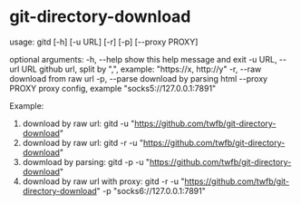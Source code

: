 # git-directory-download

usage: gitd [-h] [-u URL] [-r] [-p] [--proxy PROXY]

optional arguments:
  -h, --help         show this help message and exit
  -u URL, --url URL  github url, split by ",", example: "https://x, http://y"
  -r, --raw          download from raw url
  -p, --parse        download by parsing html
  --proxy PROXY      proxy config, example "socks5://127.0.0.1:7891"

Example:
  1. download by raw url: gitd -u "https://github.com/twfb/git-directory-download"
  2. download by raw url: gitd -r -u "https://github.com/twfb/git-directory-download"
  3. dowmload by parsing: gitd -p -u "https://github.com/twfb/git-directory-download"
  4. download by raw url with proxy: gitd -r -u "https://github.com/twfb/git-directory-download" -p "socks6://127.0.0.1:7891"
